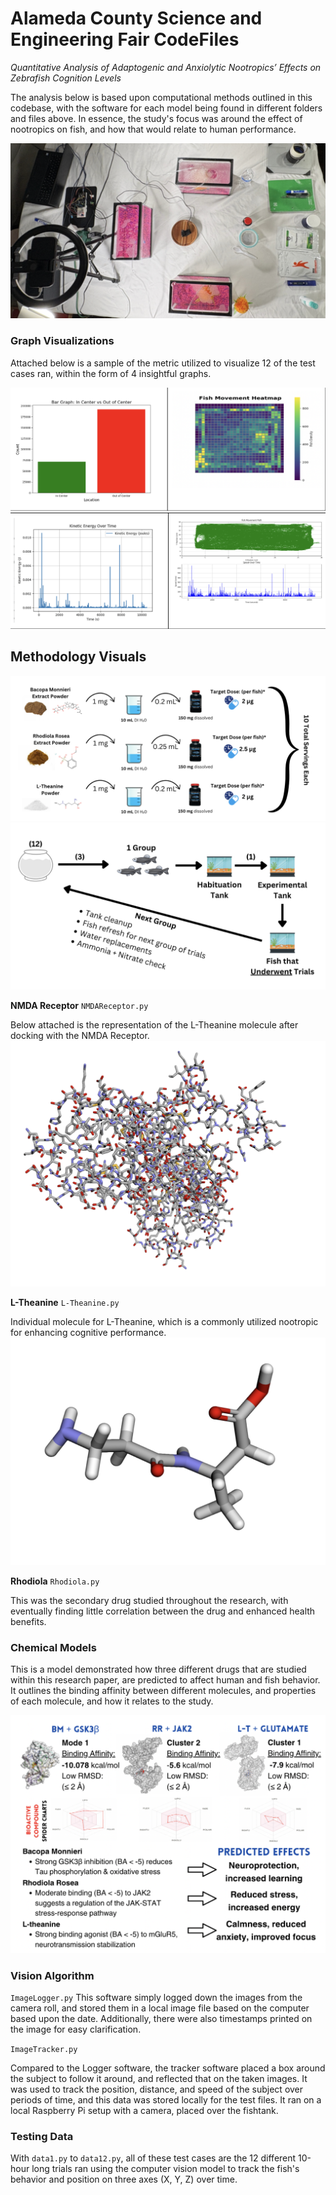 # Alameda County Science and Engineering Fair CodeFiles
*Quantitative Analysis of Adaptogenic and Anxiolytic Nootropics’ Effects on Zebrafish Cognition Levels*

The analysis below is based upon computational methods outlined in this codebase, with the software for each model being found in different folders and files above. In essence, the study's focus was around the effect of nootropics on fish, and how that would relate to human performance.

![Image](Images/Setup.png)

### Graph Visualizations
Attached below is a sample of the metric utilized to visualize 12 of the test cases ran, within the form of 4 insightful graphs.

![Image](Images/GraphPreviewOne.png)
![Image](Images/GraphPreviewTwo.png)

## Methodology Visuals
![Image](Images/DrugDosage.png)
![Image](Images/TestingMethods.png)


**NMDA Receptor** ``NMDAReceptor.py``

Below attached is the representation of the L-Theanine molecule after docking with the NMDA Receptor.
![Image](Images/NMDAReceptor.png)

**L-Theanine**
``L-Theanine.py``

Individual molecule for L-Theanine, which is a commonly utilized nootropic for enhancing cognitive performance.
![Image](Images/LTheanine.png)

**Rhodiola** ``Rhodiola.py``

This was the secondary drug studied throughout the research, with eventually finding little correlation between the drug and enhanced health benefits. 

### Chemical Models
This is a model demonstrated how three different drugs that are studied within this research paper, are predicted to affect human and fish behavior. It outlines the binding affinity between different molecules, and properties of each molecule, and how it relates to the study.

![Image](Images/ChemicalModelsRepresentation.png)



### Vision Algorithm
``ImageLogger.py``
This software simply logged down the images from the camera roll, and stored them in a local image file based on the computer based upon the date. Additionally, there were also timestamps printed on the image for easy clarification.

``ImageTracker.py``

Compared to the Logger software, the tracker software placed a box around the subject to follow it around, and reflected that on the taken images. It was used to track the position, distance, and speed of the subject over periods of time, and this data was stored locally for the test files. It ran on a local Raspberry Pi setup with a camera, placed over the fishtank.

### Testing Data
With ``data1.py`` to ``data12.py``, all of these test cases are the 12 different 10-hour long trials ran using the computer vision model to track the fish's behavior and position on three axes (X, Y, Z) over time.
